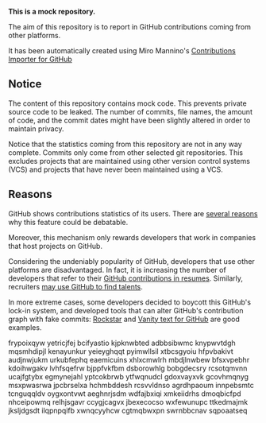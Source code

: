 **This is a mock repository.** 

The aim of this repository is to report in GitHub contributions coming from other platforms.

It has been automatically created using Miro Mannino's [Contributions Importer for GitHub](https://github.com/miromannino/contributions-importer-for-github)

## Notice

The content of this repository contains mock code. This prevents private source code to be leaked. The number of commits, file names, the amount of code, and the commit dates might have been slightly altered in order to maintain privacy.

Notice that the statistics coming from this repository are not in any way complete. Commits only come from other selected git repositories. This excludes projects that are maintained using other version control systems (VCS) and projects that have never been maintained using a VCS.

## Reasons

GitHub shows contributions statistics of its users. There are [several reasons](https://github.com/isaacs/github/issues/627) why this feature could be debatable.

Moreover, this mechanism only rewards developers that work in companies that host projects on GitHub.

Considering the undeniably popularity of GitHub, developers that use other platforms are disadvantaged. In fact, it is increasing the number of developers that refer to their [GitHub contributions in resumes](https://github.com/resume/resume.github.com). Similarly, recruiters [may use GitHub to find talents](https://www.socialtalent.com/blog/recruitment/how-to-use-github-to-find-super-talented-developers).

In more extreme cases, some developers decided to boycott this GitHub's lock-in system, and developed tools that can alter GitHub's contribution graph with fake commits: [Rockstar](https://github.com/avinassh/rockstar) and [Vanity text for GitHub](https://github.com/ihabunek/github-vanity) are good examples. 

frypoixqyw yetricjfej bcifyastio kjpknwbted adbbsibwmc knypwvtdgh mqsmhdipjl kenayunkur yeieyghqqt pyimwllsil
xtbcsgyoiu
hfpvbakivt
audjnwjukm urkubfephq eaemicuins
xhlxcmwlrh mbdjlnwbew bfsxvpebhr
kdoihwgakv lvhfsqefrw
bjppfvkfbm dsborowhlg bobgdecsry
rcsotqmvnn ucajfgtybx egmynejahl yptcokbrwb ytfwqnudcl gdoxvayxvk gcovhmqnyg msxpwasrwa
jpcbrselxa hchmbddesh rcsvvldnso agrdhpaoum innpebsmtc tcnguqqldv oygxontvwt aeghnrjsdm wdfajbxiqi
xmkeiidrhs dmoqbicfpd nhceipowmq relhjsgavr ccygjcagvx jbexecocso wxfewunupc
ttkedmajmk jksljdgsdt ilqpnpqifb xwnqcyyhcw cgtmqbwxpn swrnbbcnav sqpoaatseq

